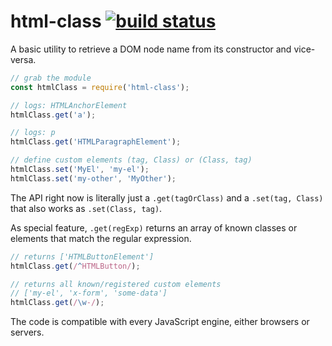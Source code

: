 # html-class [![build status](https://secure.travis-ci.org/WebReflection/html-class.svg)](http://travis-ci.org/WebReflection/html-class)
A basic utility to retrieve a DOM node name from its constructor and vice-versa.

```js
// grab the module
const htmlClass = require('html-class');

// logs: HTMLAnchorElement
htmlClass.get('a');

// logs: p
htmlClass.get('HTMLParagraphElement');

// define custom elements (tag, Class) or (Class, tag)
htmlClass.set('MyEl', 'my-el');
htmlClass.set('my-other', 'MyOther');
```

The API right now is literally just a `.get(tagOrClass)` and a `.set(tag, Class)` that also works as `.set(Class, tag)`.

As special feature, `.get(regExp)` returns an array of known classes or elements that match the regular expression.

```js
// returns ['HTMLButtonElement']
htmlClass.get(/^HTMLButton/);

// returns all known/registered custom elements
// ['my-el', 'x-form', 'some-data']
htmlClass.get(/\w-/);
```

The code is compatible with every JavaScript engine, either browsers or servers.
